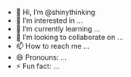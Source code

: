 - 👋 Hi, I’m @shinythinking
- 👀 I’m interested in ...
- 🌱 I’m currently learning ...
- 💞️ I’m looking to collaborate on ...
- 📫 How to reach me ...
- 😄 Pronouns: ...
- ⚡ Fun fact: ...

<!---
shinythinking/shinythinking is a ✨ special ✨ repository because its `README.md` (this file) appears on your GitHub profile.
You can click the Preview link to take a look at your changes.
--->
